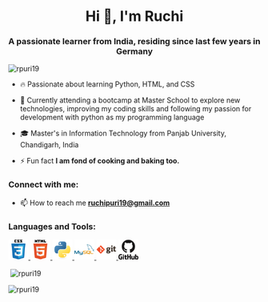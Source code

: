 <h1 align="center">Hi 👋, I'm Ruchi</h1>
<h3 align="center">A passionate learner from India, residing since last few years in Germany</h3>

<p align="left"> <img src="https://komarev.com/ghpvc/?username=rpuri19&label=Profile%20views&color=0e75b6&style=flat" alt="rpuri19" /> </p>

- 🔥 Passionate about learning Python, HTML, and CSS
- 🚀 Currently attending a bootcamp at Master School to explore new technologies, improving my coding skills and following my passion for development with python as my programming language
- 🎓 Master's in Information Technology from Panjab University, Chandigarh, India


- ⚡ Fun fact **I am fond of cooking and baking too.**

<h3 align="left">Connect with me:</h3>

- 📫 How to reach me **ruchipuri19@gmail.com**
  
<p align="left">
</p>

<h3 align="left">Languages and Tools:</h3>
<p align="left">
  <!-- CSS -->
  <a href="https://www.w3schools.com/css/" target="_blank" rel="noreferrer">
    <img src="https://raw.githubusercontent.com/devicons/devicon/master/icons/css3/css3-original-wordmark.svg" alt="css3" width="40" height="40"/>
  </a> 
  <!-- HTML -->
  <a href="https://www.w3.org/html/" target="_blank" rel="noreferrer">
    <img src="https://raw.githubusercontent.com/devicons/devicon/master/icons/html5/html5-original-wordmark.svg" alt="html5" width="40" height="40"/>
  </a> 
  <!-- Python -->
  <a href="https://www.python.org" target="_blank" rel="noreferrer">
    <img src="https://raw.githubusercontent.com/devicons/devicon/master/icons/python/python-original.svg" alt="python" width="40" height="40"/>
  </a>
  <!-- SQL -->
  <a href="https://www.w3schools.com/sql/" target="_blank" rel="noreferrer">
    <img src="https://raw.githubusercontent.com/devicons/devicon/master/icons/mysql/mysql-original-wordmark.svg" alt="mysql" width="40" height="40"/>
  </a>
  <!-- Git -->
  <a href="https://git-scm.com/" target="_blank" rel="noreferrer">
    <img src="https://raw.githubusercontent.com/devicons/devicon/master/icons/git/git-original-wordmark.svg" alt="git" width="40" height="40"/>
  </a>
  <!-- GitHub -->
  <a href="https://github.com/" target="_blank" rel="noreferrer">
    <img src="https://raw.githubusercontent.com/devicons/devicon/master/icons/github/github-original-wordmark.svg" alt="github" width="40" height="40"/>
  </a>
</p>

<p>&nbsp;<img align="center" src="https://github-readme-stats.vercel.app/api?username=rpuri19&show_icons=true&locale=en" alt="rpuri19" /></p>

<p><img align="center" src="https://github-readme-streak-stats.herokuapp.com/?user=rpuri19&" alt="rpuri19" /></p>

